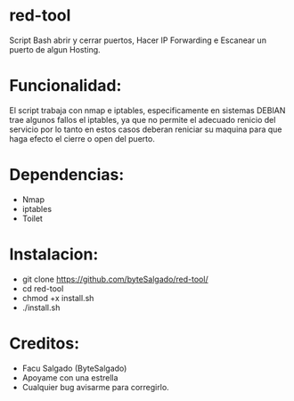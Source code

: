 # red-tool
Script Bash abrir y cerrar puertos, Hacer IP Forwarding e Escanear un puerto de algun Hosting.

# Funcionalidad:

El script trabaja con nmap e iptables, especificamente en sistemas DEBIAN trae algunos fallos el iptables, 
ya que no permite el adecuado renicio del servicio por lo tanto en estos casos deberan reniciar su maquina 
para que haga efecto el cierre o open del puerto.

# Dependencias: 

* Nmap
* iptables
* Toilet

# Instalacion: 

* git clone https://github.com/byteSalgado/red-tool/
* cd red-tool
* chmod +x install.sh
* ./install.sh

# Creditos:

* Facu Salgado (ByteSalgado)
* Apoyame con una estrella
* Cualquier bug avisarme para corregirlo.

